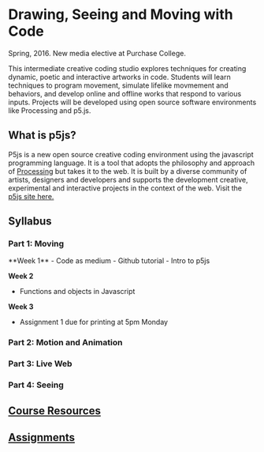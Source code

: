 <h1>Drawing, Seeing and Moving with Code</h1>
Spring, 2016. New media elective at Purchase College.

This intermediate creative coding studio explores techniques for creating dynamic, poetic and interactive artworks in code. Students will learn techniques to program movement, simulate lifelike movmement and behaviors, and develop online and offline works that respond to various inputs. Projects will be developed using open source software environments like Processing and p5.js.

<h2>What is p5js?</h2>
P5js is a new open source creative coding environment using the javascript programming language. It is a tool that adopts the philosophy and approach of <a href="https://processing.org/">Processing</a> but takes it to the web. It is built by a diverse community of artists, designers and developers and supports the development creative, experimental and interactive projects in the context of the web. Visit the <a href="http://p5js.org/">p5js site here.</a>

<h2>Syllabus</h2>
<h3>Part 1: Moving</h3>
**Week 1**
- Code as medium
- Github tutorial
- Intro to p5js

**Week 2**
- Functions and objects in Javascript

**Week 3**
- Assignment 1 due for printing at 5pm Monday

<h3>Part 2: Motion and Animation</h3>

<h3>Part 3: Live Web</h3>

<h3>Part 4: Seeing</h3>

<a href="https://github.com/tegacodes/Drawing-Seeing-Moving-with-Code/blob/master/assignment.md"><h2>Course Resources</h2><a/>
<a href="https://github.com/tegacodes/Drawing-Seeing-Moving-with-Code/blob/master/resources.md"><h2>Assignments</h2><a/>

